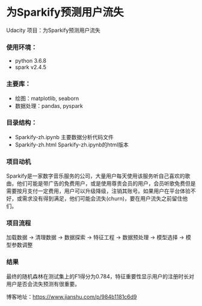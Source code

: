 # 为Sparkify预测用户流失
Udacity 项目：为Sparkify预测用户流失
### 使用环境：
- python 3.6.8
- spark v2.4.5

### 主要库：
- 绘图：matplotlib, seaborn
- 数据处理：pandas, pyspark

### 目录结构：
- Sparkify-zh.ipynb 主要数据分析代码文件
- Sparkify-zh.html  Sparkify-zh.ipynb的html版本

### 项目动机
Sparkify是一家数字音乐服务的公司，大量用户每天使用该服务听自己喜欢的歌曲，他们可能是带广告的免费用户，或是使用尊贵会员的用户，会员听歌免费但是需要按月支付一定费用，用户可以升级降级，注销其账号。如果用户在平台体验不好，或需求没有得到满足，他们可能会流失(churn)，要在用户流失之前留住他们。

### 项目流程
加载数据 -> 清理数据 -> 数据探索 -> 特征工程 -> 数据预处理 -> 模型选择 -> 模型参数调整

### 结果
最终的随机森林在测试集上的F1得分为0.784，特征重要性显示用户的注册时长对用户是否会流失预测有很重要。

博客地址：https://www.jianshu.com/p/984b1181c6d9